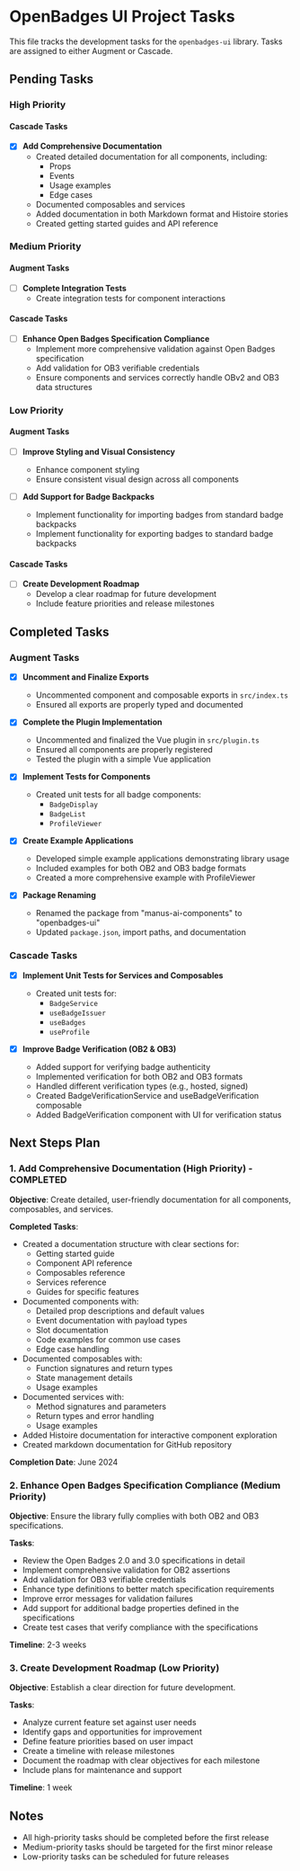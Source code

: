 # OpenBadges UI Project Tasks

This file tracks the development tasks for the `openbadges-ui` library. Tasks are assigned to either Augment or Cascade.

## Pending Tasks

### High Priority

#### Cascade Tasks

- [x] **Add Comprehensive Documentation**
    - Created detailed documentation for all components, including:
        - Props
        - Events
        - Usage examples
        - Edge cases
    - Documented composables and services
    - Added documentation in both Markdown format and Histoire stories
    - Created getting started guides and API reference

### Medium Priority

#### Augment Tasks
- [ ] **Complete Integration Tests**
    - Create integration tests for component interactions

#### Cascade Tasks
- [ ] **Enhance Open Badges Specification Compliance**
    - Implement more comprehensive validation against Open Badges specification
    - Add validation for OB3 verifiable credentials
    - Ensure components and services correctly handle OBv2 and OB3 data structures

### Low Priority

#### Augment Tasks
- [ ] **Improve Styling and Visual Consistency**
    - Enhance component styling
    - Ensure consistent visual design across all components

- [ ] **Add Support for Badge Backpacks**
    - Implement functionality for importing badges from standard badge backpacks
    - Implement functionality for exporting badges to standard badge backpacks

#### Cascade Tasks
- [ ] **Create Development Roadmap**
    - Develop a clear roadmap for future development
    - Include feature priorities and release milestones

## Completed Tasks

### Augment Tasks
- [x] **Uncomment and Finalize Exports**
    - Uncommented component and composable exports in `src/index.ts`
    - Ensured all exports are properly typed and documented

- [x] **Complete the Plugin Implementation**
    - Uncommented and finalized the Vue plugin in `src/plugin.ts`
    - Ensured all components are properly registered
    - Tested the plugin with a simple Vue application

- [x] **Implement Tests for Components**
    - Created unit tests for all badge components:
        - `BadgeDisplay`
        - `BadgeList`
        - `ProfileViewer`

- [x] **Create Example Applications**
    - Developed simple example applications demonstrating library usage
    - Included examples for both OB2 and OB3 badge formats
    - Created a more comprehensive example with ProfileViewer

- [x] **Package Renaming**
    - Renamed the package from "manus-ai-components" to "openbadges-ui"
    - Updated `package.json`, import paths, and documentation

### Cascade Tasks
- [x] **Implement Unit Tests for Services and Composables**
    - Created unit tests for:
        - `BadgeService`
        - `useBadgeIssuer`
        - `useBadges`
        - `useProfile`

- [x] **Improve Badge Verification (OB2 & OB3)**
    - Added support for verifying badge authenticity
    - Implemented verification for both OB2 and OB3 formats
    - Handled different verification types (e.g., hosted, signed)
    - Created BadgeVerificationService and useBadgeVerification composable
    - Added BadgeVerification component with UI for verification status

## Next Steps Plan

### 1. Add Comprehensive Documentation (High Priority) - COMPLETED

**Objective**: Create detailed, user-friendly documentation for all components, composables, and services.

**Completed Tasks**:
- Created a documentation structure with clear sections for:
  - Getting started guide
  - Component API reference
  - Composables reference
  - Services reference
  - Guides for specific features
- Documented components with:
  - Detailed prop descriptions and default values
  - Event documentation with payload types
  - Slot documentation
  - Code examples for common use cases
  - Edge case handling
- Documented composables with:
  - Function signatures and return types
  - State management details
  - Usage examples
- Documented services with:
  - Method signatures and parameters
  - Return types and error handling
  - Usage examples
- Added Histoire documentation for interactive component exploration
- Created markdown documentation for GitHub repository

**Completion Date**: June 2024

### 2. Enhance Open Badges Specification Compliance (Medium Priority)

**Objective**: Ensure the library fully complies with both OB2 and OB3 specifications.

**Tasks**:
- Review the Open Badges 2.0 and 3.0 specifications in detail
- Implement comprehensive validation for OB2 assertions
- Add validation for OB3 verifiable credentials
- Enhance type definitions to better match specification requirements
- Improve error messages for validation failures
- Add support for additional badge properties defined in the specifications
- Create test cases that verify compliance with the specifications

**Timeline**: 2-3 weeks

### 3. Create Development Roadmap (Low Priority)

**Objective**: Establish a clear direction for future development.

**Tasks**:
- Analyze current feature set against user needs
- Identify gaps and opportunities for improvement
- Define feature priorities based on user impact
- Create a timeline with release milestones
- Document the roadmap with clear objectives for each milestone
- Include plans for maintenance and support

**Timeline**: 1 week

## Notes

- All high-priority tasks should be completed before the first release
- Medium-priority tasks should be targeted for the first minor release
- Low-priority tasks can be scheduled for future releases
